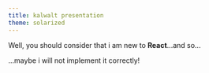 ```yaml
---
title: kalwalt presentation
theme: solarized
---
```



<!--s-->

Well, you should consider that i am new to **React**...and so...

<!--s-->

...maybe i will not implement it correctly!
